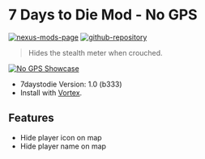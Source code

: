# 7 Days to Die Mod - No GPS

[![nexus-mods-page](https://img.shields.io/badge/Nexus%20Mod-No%20GPS%20-orange?style=flat-square&logo=spinrilla)](https://www.nexusmods.com/7daystodie/mods/5525)
[![github-repository](https://img.shields.io/badge/GitHub-Repository-green?style=flat-square&logo=github)](https://github.com/rdok/7daystodie_mod_no_gps)

> Hides the stealth meter when crouched.

[![No GPS Showcase](https://raw.githubusercontent.com/rdok/7daystodie_no_gps/main/documentation/no_gps_showcase.webp)](https://www.nexusmods.com/7daystodie/mods/5525)

- 7daystodie Version: 1.0 (b333)
- Install with [Vortex](https://www.nexusmods.com/about/vortex/).

## Features

- Hide player icon on map
- Hide player name on map
